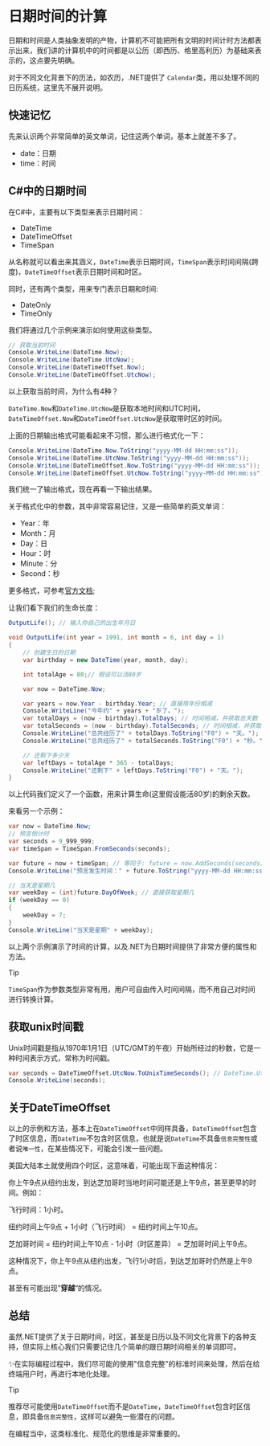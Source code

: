 # 日期时间的计算

日期和时间是人类抽象发明的产物，计算机不可能把所有文明的时间计时方法都表示出来，我们讲的计算机中的时间都是以公历（即西历、格里高利历）为基础来表示的，这点要先明确。

对于不同文化背景下的历法，如农历，.NET提供了 `Calendar`类，用以处理不同的日历系统，这里先不展开说明。

## 快速记忆

先来认识两个非常简单的英文单词，记住这两个单词，基本上就差不多了。

- date：日期
- time：时间

## C#中的日期时间

在C#中，主要有以下类型来表示日期时间：

- DateTime
- DateTimeOffset
- TimeSpan

从名称就可以看出来其涵义，`DateTime`表示日期时间，`TimeSpan`表示时间间隔(跨度)，`DateTimeOffset`表示日期时间和时区。

同时，还有两个类型，用来专门表示日期和时间:

- DateOnly
- TimeOnly

我们将通过几个示例来演示如何使用这些类型。

```csharp
// 获取当前时间
Console.WriteLine(DateTime.Now); 
Console.WriteLine(DateTime.UtcNow); 
Console.WriteLine(DateTimeOffset.Now);
Console.WriteLine(DateTimeOffset.UtcNow);
```

以上获取当前时间，为什么有4种？

`DateTime.Now`和`DateTime.UtcNow`是获取本地时间和UTC时间，`DateTimeOffset.Now`和`DateTimeOffset.UtcNow`是获取带时区的时间。

上面的日期输出格式可能看起来不习惯，那么进行格式化一下：

```csharp
Console.WriteLine(DateTime.Now.ToString("yyyy-MM-dd HH:mm:ss"));
Console.WriteLine(DateTime.UtcNow.ToString("yyyy-MM-dd HH:mm:ss"));
Console.WriteLine(DateTimeOffset.Now.ToString("yyyy-MM-dd HH:mm:ss"));
Console.WriteLine(DateTimeOffset.UtcNow.ToString("yyyy-MM-dd HH:mm:ss"));
```

我们统一了输出格式，现在再看一下输出结果。

关于格式化中的参数，其中非常容易记住，又是一些简单的英文单词：

- Year：年
- Month：月
- Day：日
- Hour：时
- Minute：分
- Second：秒

更多格式，可参考[官方文档](https://learn.microsoft.com/zh-cn/dotnet/standard/base-types/custom-date-and-time-format-strings);

让我们看下我们的生命长度：

```csharp
OutputLife(); // 输入你自己的出生年月日

void OutputLife(int year = 1991, int month = 6, int day = 1)
{
    // 创建生日的日期
    var birthday = new DateTime(year, month, day);

    int totalAge = 80;// 假设可以活80岁

    var now = DateTime.Now;

    var years = now.Year - birthday.Year; // 直接用年份相减
    Console.WriteLine("今年约" + years + "岁了。");
    var totalDays = (now - birthday).TotalDays; // 时间相减，并获取总天数
    var totalSeconds = (now - birthday).TotalSeconds; // 时间相减，并获取总秒数
    Console.WriteLine("总共经历了" + totalDays.ToString("F0") + "天。");
    Console.WriteLine("总共经历了" + totalSeconds.ToString("F0") + "秒。");

    // 还剩下多少天
    var leftDays = totalAge * 365 - totalDays;
    Console.WriteLine("还剩下" + leftDays.ToString("F0") + "天。");
}
```

以上代码我们定义了一个函数，用来计算生命(这里假设能活80岁)的剩余天数。

来看另一个示例：

```csharp
var now = DateTime.Now;
// 预言倒计时
var seconds = 9_999_999;
var timeSpan = TimeSpan.FromSeconds(seconds);

var future = now + timeSpan; // 等同于: future = now.AddSeconds(seconds);
Console.WriteLine("预言发生时间：" + future.ToString("yyyy-MM-dd HH:mm:ss"));

// 当天是星期几
var weekDay = (int)future.DayOfWeek; // 直接获取星期几
if (weekDay == 0)
{
    weekDay = 7;
}
Console.WriteLine("当天是星期" + weekDay);
```

以上两个示例演示了时间的计算，以及.NET为日期时间提供了非常方便的属性和方法。

> [!TIP]
> `TimeSpan`作为参数类型非常有用，用户可自由传入时间间隔，而不用自己对时间进行转换计算。

## 获取unix时间戳

Unix时间戳是指从1970年1月1日（UTC/GMT的午夜）开始所经过的秒数，它是一种时间表示方式，常称为时间戳。

```csharp
var seconds = DateTimeOffset.UtcNow.ToUnixTimeSeconds(); // DateTime.UtcNow中没有该方法
Console.WriteLine(seconds);
```

## 关于DateTimeOffset

以上的示例和方法，基本上在`DateTimeOffset`中同样具备，`DateTimeOffset`包含了时区信息，而`DateTime`不包含时区信息，也就是说`DateTime`不具备`信息完整性`或者说`唯一性`，在某些情况下，可能会引发一些问题。

美国大陆本土就使用四个时区，这意味着，可能出现下面这种情况：

你上午9点从纽约出发，到达芝加哥时当地时间可能还是上午9点，甚至更早的时间。例如：

飞行时间：1小时。

纽约时间上午9点 + 1小时（飞行时间） = 纽约时间上午10点。

芝加哥时间 = 纽约时间上午10点 - 1小时（时区差异） = 芝加哥时间上午9点。

这种情况下，你上午9点从纽约出发，飞行1小时后，到达芝加哥时仍然是上午9点。

甚至有可能出现”**穿越**“的情况。

## 总结

虽然.NET提供了关于日期时间，时区，甚至是日历以及不同文化背景下的各种支持，但实际上核心我们只需要记住几个简单的跟日期时间相关的单词即可。

✨在实际编程过程中，我们尽可能的使用"信息完整"的标准时间来处理，然后在给终端用户时，再进行本地化处理。

> [!TIP]
> 推荐尽可能使用`DateTimeOffset`而不是`DateTime`，`DateTimeOffset`包含时区信息，即具备`信息完整性`，这样可以避免一些潜在的问题。

在编程当中，这类标准化、规范化的思维是非常重要的。
